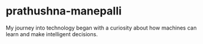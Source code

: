 # prathushna-manepalli
My journey into technology began with a curiosity about how machines can learn and make intelligent decisions.

